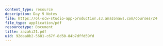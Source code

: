 ```yaml
---
content_type: resource
description: Day 9 Notes
file: https://ol-ocw-studio-app-production.s3.amazonaws.com/courses/24-942-grammar-of-a-less-familiar-language-spring-2003/92daa8b25681c67f8d5084b7dffd59fd_zazaki21.pdf
file_type: application/pdf
resourcetype: Document
title: zazaki21.pdf
uid: 92daa8b2-5681-c67f-8d50-84b7dffd59fd
---
```

